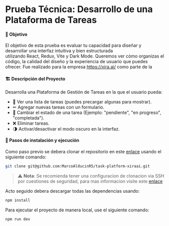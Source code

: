 # Prueba Técnica: Desarrollo de una Plataforma de Tareas

#### 📌 Objetivo

El objetivo de esta prueba es evaluar tu capacidad para diseñar y desarrollar una interfaz intuitiva y bien estructurada utilizando React, Redux, Vite y Dark Mode. Queremos ver cómo organizas el código, la calidad del diseño y la experiencia de usuario que puedes ofrecer. Fue realizado para la empresa https://xira.ai/ como parte de la 

#### 🏗 Descripción del Proyecto

Desarrolla una Plataforma de Gestión de Tareas en la que el usuario pueda:

- 📌 Ver una lista de tareas (puedes precargar algunas para mostrar).
- ✏ Agregar nuevas tareas con un formulario.
- 🔄 Cambiar el estado de una tarea (Ejemplo: "pendiente", "en progreso", "completada").
- ❌ Eliminar tareas.
- 🌗 Activar/desactivar el modo oscuro en la interfaz.

#### 🔧 Pasos de instalación y ejecución

Como paso previo se debera clonar el repositorio en este [enlace](https://github.com/MarcoAlducinR5/task-platform-xiraai "enlace") usando el siguiente comando:

```bash
git clone git@github.com:MarcoAlducinR5/task-platform-xiraai.git
```

> ⚠️ **Nota**: Se recomienda tener una configuracion de clonacion via SSH por cuestiones de seguridad, para mas informacion visite este [enlace](https://docs.github.com/es/get-started/git-basics/about-remote-repositories#cloning-with-ssh-urls "enlace")

Acto seguido debera descargar todas las dependencias usando:

```bash
npm install
```

Para ejecutar el proyecto de manera local, use el siguiente comando:

```bash
npm run dev
```
